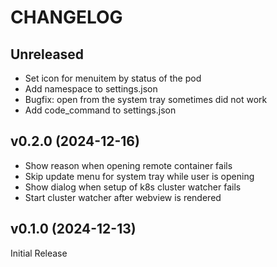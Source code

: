 # CHANGELOG

## Unreleased

- Set icon for menuitem by status of the pod
- Add namespace to settings.json
- Bugfix: open from the system tray sometimes did not work
- Add code_command to settings.json

## v0.2.0 (2024-12-16)

- Show reason when opening remote container fails
- Skip update menu for system tray while user is opening
- Show dialog when setup of k8s cluster watcher fails
- Start cluster watcher after webview is rendered

## v0.1.0 (2024-12-13)

Initial Release
